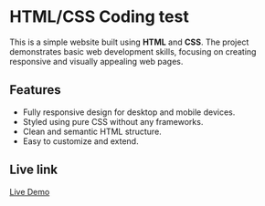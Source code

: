 # HTML/CSS Coding test

This is a simple website built using **HTML** and **CSS**. The project demonstrates basic web development skills, focusing on creating responsive and visually appealing web pages.

## Features

- Fully responsive design for desktop and mobile devices.
- Styled using pure CSS without any frameworks.
- Clean and semantic HTML structure.
- Easy to customize and extend.

## Live link
[Live Demo](https://html-css-coding-test-bdhi.vercel.app/) 
